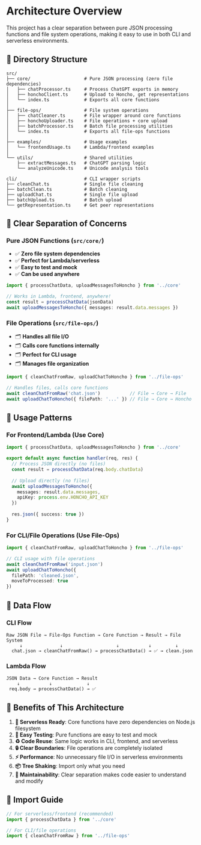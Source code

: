 # Architecture Overview

This project has a clear separation between pure JSON processing functions and file system operations, making it easy to use in both CLI and serverless environments.

## 📁 Directory Structure

```
src/
├── core/                    # Pure JSON processing (zero file dependencies)
│   ├── chatProcessor.ts     # Process ChatGPT exports in memory
│   ├── honchoClient.ts      # Upload to Honcho, get representations
│   └── index.ts             # Exports all core functions
│
├── file-ops/                # File system operations
│   ├── chatCleaner.ts       # File wrapper around core functions
│   ├── honchoUploader.ts    # File operations + core upload
│   ├── batchProcessor.ts    # Batch file processing utilities
│   └── index.ts             # Exports all file-ops functions
│
├── examples/                # Usage examples
│   └── frontendUsage.ts     # Lambda/frontend examples
│
└── utils/                   # Shared utilities
    ├── extractMessages.ts   # ChatGPT parsing logic
    └── analyzeUnicode.ts    # Unicode analysis tools

cli/                         # CLI wrapper scripts
├── cleanChat.ts             # Single file cleaning
├── batchClean.ts            # Batch cleaning
├── uploadChat.ts            # Single file upload
├── batchUpload.ts           # Batch upload
└── getRepresentation.ts     # Get peer representations
```

## 🎯 Clear Separation of Concerns

### **Pure JSON Functions (`src/core/`)**
- ✅ **Zero file system dependencies**
- ✅ **Perfect for Lambda/serverless**
- ✅ **Easy to test and mock**
- ✅ **Can be used anywhere**

```typescript
import { processChatData, uploadMessagesToHoncho } from '../core'

// Works in Lambda, frontend, anywhere!
const result = processChatData(jsonData)
await uploadMessagesToHoncho({ messages: result.data.messages })
```

### **File Operations (`src/file-ops/`)**
- 🗂️ **Handles all file I/O**
- 🗂️ **Calls core functions internally**
- 🗂️ **Perfect for CLI usage**
- 🗂️ **Manages file organization**

```typescript
import { cleanChatFromRaw, uploadChatToHoncho } from '../file-ops'

// Handles files, calls core functions
await cleanChatFromRaw('chat.json')           // File → Core → File
await uploadChatToHoncho({ filePath: '...' }) // File → Core → Honcho
```

## 🚀 Usage Patterns

### **For Frontend/Lambda (Use Core)**
```typescript
import { processChatData, uploadMessagesToHoncho } from '../core'

export default async function handler(req, res) {
  // Process JSON directly (no files)
  const result = processChatData(req.body.chatData)
  
  // Upload directly (no files)
  await uploadMessagesToHoncho({
    messages: result.data.messages,
    apiKey: process.env.HONCHO_API_KEY
  })
  
  res.json({ success: true })
}
```

### **For CLI/File Operations (Use File-Ops)**
```typescript
import { cleanChatFromRaw, uploadChatToHoncho } from '../file-ops'

// CLI usage with file operations
await cleanChatFromRaw('input.json')
await uploadChatToHoncho({ 
  filePath: 'cleaned.json',
  moveToProcessed: true 
})
```


## 🔄 Data Flow

### CLI Flow
```
Raw JSON File → File-Ops Function → Core Function → Result → File System
     ↓              ↓                    ↓           ↓         ↓
  chat.json → cleanChatFromRaw() → processChatData() → ✅ → clean.json
```

### Lambda Flow
```
JSON Data → Core Function → Result
    ↓           ↓             ↓
 req.body → processChatData() → ✅
```

## 🎨 Benefits of This Architecture

1. **🚀 Serverless Ready**: Core functions have zero dependencies on Node.js filesystem
2. **🧪 Easy Testing**: Pure functions are easy to test and mock
3. **♻️ Code Reuse**: Same logic works in CLI, frontend, and serverless
4. **🔒 Clear Boundaries**: File operations are completely isolated
5. **⚡ Performance**: No unnecessary file I/O in serverless environments
6. **📦 Tree Shaking**: Import only what you need
7. **🔧 Maintainability**: Clear separation makes code easier to understand and modify

## 📖 Import Guide

```typescript
// For serverless/frontend (recommended)
import { processChatData } from '../core'

// For CLI/file operations
import { cleanChatFromRaw } from '../file-ops'
```